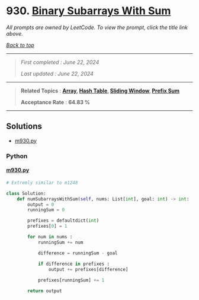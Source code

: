 # 930. [Binary Subarrays With Sum](<https://leetcode.com/problems/binary-subarrays-with-sum>)

*All prompts are owned by LeetCode. To view the prompt, click the title link above.*

*[Back to top](<../README.md>)*

------

> *First completed : June 22, 2024*
>
> *Last updated : June 22, 2024*

------

> **Related Topics** : **[Array](<by_topic/Array.md>), [Hash Table](<by_topic/Hash Table.md>), [Sliding Window](<by_topic/Sliding Window.md>), [Prefix Sum](<by_topic/Prefix Sum.md>)**
>
> **Acceptance Rate** : **64.83 %**

------

## Solutions

- [m930.py](<../my-submissions/m930.py>)
### Python
#### [m930.py](<../my-submissions/m930.py>)
```Python
# Extremly similar to m1248

class Solution:
    def numSubarraysWithSum(self, nums: List[int], goal: int) -> int:
        output = 0
        runningSum = 0

        prefixes = defaultdict(int)
        prefixes[0] = 1

        for num in nums :
            runningSum += num

            difference = runningSum - goal

            if difference in prefixes :
                output += prefixes[difference]
            
            prefixes[runningSum] += 1

        return output
```

